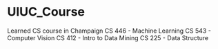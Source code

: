 # UIUC_Course

Learned CS course in Champaign
CS 446 - Machine Learning
CS 543 - Computer Vision
CS 412 - Intro to Data Mining
CS 225 - Data Structure
